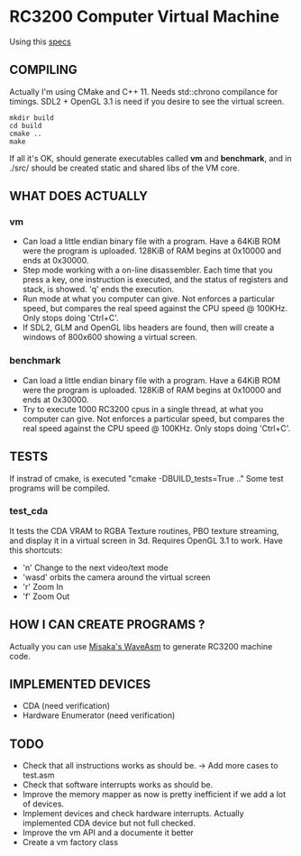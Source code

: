 RC3200 Computer Virtual Machine
===============================

Using this [specs](https://github.com/Zardoz89/Trillek-Computer)

COMPILING
---------
Actually I'm using CMake and C++ 11. Needs std::chrono compilance for timings. SDL2 + OpenGL 3.1 is need if you desire to see the virtual screen.

    mkdir build
    cd build
    cmake ..
    make
 
If all it's OK, should generate executables called **vm** and **benchmark**, and in ./src/ should be created static and shared libs of the VM core.

WHAT DOES ACTUALLY
------------------

### vm

- Can load a little endian binary file with a program. Have a 64KiB ROM were the program is uploaded. 128KiB of RAM begins at 0x10000 and ends at 0x30000.
- Step mode working with a on-line disassembler. Each time that you press a
  key, one instruction is executed, and the status of registers and stack, is
  showed. 'q' ends the execution.
- Run mode at what you computer can give. Not enforces a particular speed, but compares the real speed against the CPU speed @ 100KHz. Only stops doing 'Ctrl+C'.
- If SDL2, GLM and OpenGL libs headers are found, then will create a windows of 800x600 showing a virtual screen.

### benchmark

- Can load a little endian binary file with a program. Have a 64KiB ROM were the program is uploaded. 128KiB of RAM begins at 0x10000 and ends at 0x30000.
- Try to execute 1000 RC3200 cpus in a single thread, at what you computer can give. Not enforces a particular speed, but compares the real speed against the CPU speed @ 100KHz. Only stops doing 'Ctrl+C'.

TESTS
-----

If instrad of cmake, is executed "cmake -DBUILD_tests=True .." Some test programs will be compiled.

### test_cda

It tests the CDA VRAM to RGBA Texture routines, PBO texture streaming, and display it in a virtual screen in 3d. Requires OpenGL 3.1 to work.
Have this shortcuts:

- 'n' Change to the next video/text mode
- 'wasd' orbits the camera around the virtual screen
- 'r' Zoom In
- 'f' Zoom Out

HOW I CAN CREATE PROGRAMS ?
---------------------------
Actually you can use <a href="https://github.com/Meisaka/WaveAsm" target="_blank">Misaka's WaveAsm</a> to generate RC3200 machine code.

IMPLEMENTED DEVICES
-------------------

- CDA (need verification)
- Hardware Enumerator (need verification)


TODO
----

- Check that all instructions works as should be. -> Add more cases to test.asm
- Check that software interrupts works as should be.
- Improve the memory mapper as now is pretty inefficient if we add a lot of devices.
- Implement devices and check hardware interrupts. Actually implemented CDA device but not full checked.
- Improve the vm API and a documente it better
- Create a vm factory class

